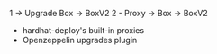 1 -> Upgrade Box -> BoxV2
2 - Proxy -> Box
-> BoxV2

<!-- - Deploy a Proxy manually -->

-   hardhat-deploy's built-in proxies
-   Openzeppelin upgrades plugin
